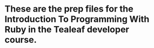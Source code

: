 # These are the prep files for the Introduction To Programming With Ruby in the Tealeaf developer course. 
